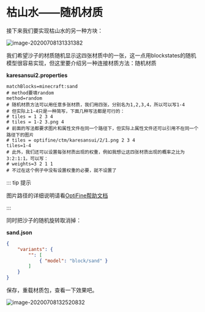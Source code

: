 # 枯山水——随机材质

接下来我们要实现枯山水的另一种方块：

![image-20200708131331382](https://i.loli.net/2020/07/28/AtsquXQk1dhSjyF.png)

我们希望沙子的材质随机显示这四张材质中的一张，这一点用blockstates的随机模型很容易实现，但这里要介绍另一种连接材质方法：随机材质

**karesansui2.properties**

```properties
matchBlocks=minecraft:sand
# method要填random
method=random
# 随机材质方法可以用任意多张材质，我们用四张，分别名为1,2,3,4，所以可以写1-4
# 但实际上1-4只是一种简写，下面几种写法都是可行的：
# tiles = 1 2 3 4
# tiles = 1-2 3.png 4
# 前面的写法都要求图片和属性文件在同一个路径下，但实际上属性文件还可以引用不在同一个路径下的图片
# tiles = optifine/ctm/karesansui/2/1.png 2 3 4
tiles=1-4
# 此外，我们还可以设置每张材质出现的权重，例如我想让这四张材质出现的概率之比为3:2:1:1，可以写：
# weights=3 2 1 1
# 不过在这个例子中没有设置权重的必要，就不设置了
```

::: tip 提示

图片路径的详细说明请看[OptiFine帮助文档](https://www.mcbbs.net/forum.php?mod=redirect&goto=findpost&ptid=896135&pid=15601221)

:::

同时把沙子的随机旋转取消掉：

**sand.json**

```json
{
    "variants": {
        "": [
            { "model": "block/sand" }
        ]
    }
}
```

保存，重载材质包，查看一下效果吧。

![image-20200708132520832](https://i.loli.net/2020/07/28/xwzfdF9tZaAYPKp.png)
